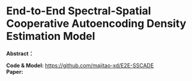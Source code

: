 # End-to-End Spectral-Spatial Cooperative Autoencoding Density Estimation Model
**Abstract：** <br />


**Code & Model:**  https://github.com/majitao-xd/E2E-SSCADE <br />
**Paper:** 

